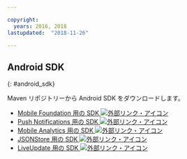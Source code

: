 ```yaml
---

copyright:
  years: 2016, 2018
lastupdated:  "2018-11-26"

---
```


##	Android SDK
{: #android_sdk}

Maven リポジトリーから Android SDK をダウンロードします。

* [Mobile Foundation 用の SDK ![外部リンク・アイコン](../../icons/launch-glyph.svg "外部リンク・アイコン")](https://search.maven.org/search?q=a:ibmmobilefirstplatformfoundation)
* [Push Notifications 用の SDK ![外部リンク・アイコン](../../icons/launch-glyph.svg "外部リンク・アイコン")](https://search.maven.org/search?q=a:ibmmobilefirstplatformfoundationpush)
* [Mobile Analytics 用の SDK ![外部リンク・アイコン](../../icons/launch-glyph.svg "外部リンク・アイコン")](https://search.maven.org/search?q=a:ibmmobilefirstplatformfoundationanalytics)
* [JSONStore 用の SDK ![外部リンク・アイコン](../../icons/launch-glyph.svg "外部リンク・アイコン")](https://search.maven.org/search?q=a:ibmmobilefirstplatformfoundationjsonstore)
* [LiveUpdate 用の SDK ![外部リンク・アイコン](../../icons/launch-glyph.svg "外部リンク・アイコン")](https://search.maven.org/search?q=a:ibmmobilefirstplatformfoundationliveupdate)

